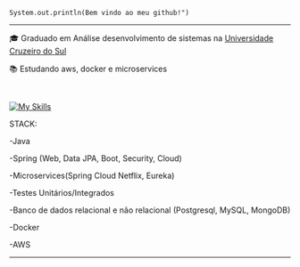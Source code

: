 <code>System.out.println(Bem vindo ao meu github!")</code>
<hr>

<p>🎓 Graduado em Análise desenvolvimento de sistemas na <a href="https://www.cruzeirodosul.edu.br/" target="blank_">Universidade Cruzeiro do Sul</a></p>
<p>📚 Estudando aws, docker e microservices</p>
<br>


[![My Skills](https://skillicons.dev/icons?i=java,spring,mysql,aws,docker,mongodb,postgresql,python,flask)](https://skillicons.dev)

STACK:
<p>-Java</p> 
<p>-Spring (Web, Data JPA, Boot, Security, Cloud)</p>
<p>-Microservices(Spring Cloud Netflix, Eureka)</p>
<p>-Testes Unitários/Integrados</p>
<p>-Banco de dados relacional e não relacional (Postgresql, MySQL, MongoDB)</p>
<p>-Docker</p>
<p>-AWS</p>


<hr>





